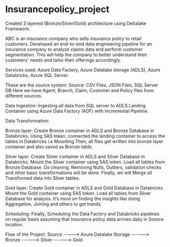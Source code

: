 # Insurancepolicy_project
Created 3 layered (Bronze/Silver/Gold) architecture using Deltalake Framework.
 
ABC is an insurance company who sells insurance policy to retail customers. 
Developed an end-to-end data engineering pipeline for an insurance company to analyze claims data and perform customer segmentation. 
This will help the company to better understand their customers' needs and tailor their offerings accordingly.

Services used: Azure Data Factory, Azure Datalake storage (ADLS), Azure Databricks, Azure SQL Server.

These are the source system:
Source: CSV Files, JSON Files, SQL Server DB
Here we have Agent, Branch, Claim, Customer and Policy files from different sources. 


Data Ingestion:
Ingesting all data from SQL server to ADLS Landing Container using Azure Data Factory (ADF) with Incremental Pipeline. 

Data Transformation:

Bronze layer:
Create Bronze container in ADLS and Bronze Database in Databricks.
Using SAS token, connected the landing container to access the tables in Databricks i.e Mounting
Then, all files get written into bronze layer container and also saved as Bronze table.

Silver layer:
Create Silver container in ADLS and Silver Database in Databricks.
Mount the Silver container using SAS token.
Load all tables from Bronze Database.
Do cleaning, Removing Nulls, Outliers, validation checks and other basic transformations will be done. 
Finally, we will Merge all Transformed data into Silver tables.

Gold layer:
Create Gold container in ADLS and Gold Database in Databricks.
Mount the Gold container using SAS token.
Load all tables from Silver Database for analysis.
It’s more on finding the insights like doing Aggregation, Joining and others to get trends.

Scheduling:
Finally, Scheduling the Data Factory and Databricks pipelines on regular basis assuming that Insurance policy data arrives daily in Source location.

Flow of the Project:
Source -----> Azure Datalake Storage ------> Bronze ------> Silver ------> Gold 
